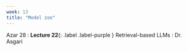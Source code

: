 ```yaml
---
week: 13
title: "Model zoo"
---
```


Azar 28
: **Lecture 22**{: .label .label-purple } Retrieval-based LLMs
  : Dr. Asgari
